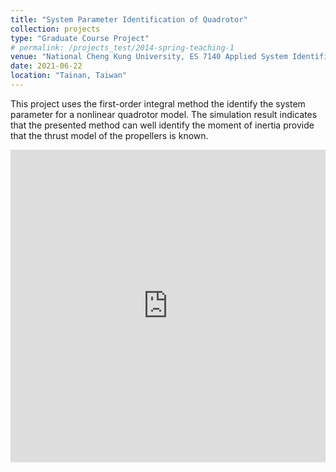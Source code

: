 ```yaml
---
title: "System Parameter Identification of Quadrotor"
collection: projects
type: "Graduate Course Project"
# permalink: /projects_test/2014-spring-teaching-1
venue: "National Cheng Kung University, ES 7140 Applied System Identification (Instructor: Jer‑Nan Juang)"
date: 2021-06-22
location: "Tainan, Taiwan"
---
```


This project uses the first-order integral method the identify the system parameter for a nonlinear quadrotor model. The simulation result indicates that the presented method can well identify the moment of inertia provide that the thrust model of the propellers is known.

<embed src="https://yangrui9501.github.io/files/applied_system_id_final.pdf" width="100%" height="500px"/>
